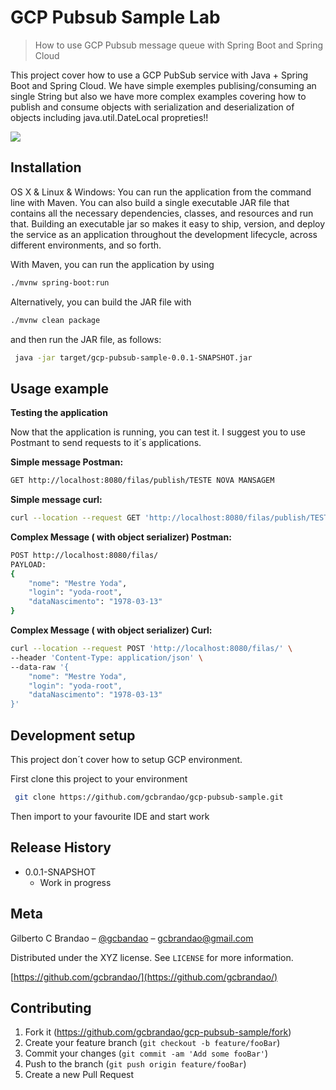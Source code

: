 # GCP Pubsub Sample Lab
> How to use GCP Pubsub message queue with Spring Boot and Spring Cloud 


This project cover how to use a GCP PubSub service with Java + Spring Boot and Spring Cloud. We have simple exemples 
publising/consuming an single String but also we have more complex examples covering how to publish and consume objects 
with serialization and deserialization of objects including java.util.DateLocal propreties!!     

![](header.png)

## Installation

OS X & Linux & Windows:
You can run the application from the command line with Maven. You can also build a single executable JAR file that 
contains all the necessary dependencies, classes, and resources and run that. Building an executable jar so makes it easy to ship, 
version, and deploy the service as an application throughout the development lifecycle, across different environments, and so forth.

With Maven, you can run the application by using
```sh
./mvnw spring-boot:run
```
Alternatively, you can build the JAR file with
```sh
./mvnw clean package
```
and then run the JAR file, as follows:
```sh
 java -jar target/gcp-pubsub-sample-0.0.1-SNAPSHOT.jar
```

## Usage example

**Testing the application**

Now that the application is running, you can test it. I suggest you to use Postmant to send requests to it´s applications.

**Simple message Postman:**
```sh
GET http://localhost:8080/filas/publish/TESTE NOVA MANSAGEM
```
**Simple message curl:**
```sh
curl --location --request GET 'http://localhost:8080/filas/publish/TESTE NOVA MANSAGEM'
```

**Complex Message ( with object serializer) Postman:**
```sh
POST http://localhost:8080/filas/
PAYLOAD:
{
    "nome": "Mestre Yoda",
    "login": "yoda-root",
    "dataNascimento": "1978-03-13"
}
```

**Complex Message ( with object serializer) Curl:**
```sh
curl --location --request POST 'http://localhost:8080/filas/' \
--header 'Content-Type: application/json' \
--data-raw '{
    "nome": "Mestre Yoda",
    "login": "yoda-root",
    "dataNascimento": "1978-03-13"
}'
```

## Development setup

This project don´t cover how to setup GCP environment.

First clone this project to your environment
```sh
 git clone https://github.com/gcbrandao/gcp-pubsub-sample.git
```
Then import to your favourite IDE and start work



## Release History

* 0.0.1-SNAPSHOT
    * Work in progress

## Meta

Gilberto C Brandao – [@gcbandao](https://twitter.com/gcbandao) – gcbrandao@gmail.com

Distributed under the XYZ license. See ``LICENSE`` for more information.

[https://github.com/gcbrandao/](https://github.com/gcbrandao/)

## Contributing

1. Fork it (<https://github.com/gcbrandao/gcp-pubsub-sample/fork>)
2. Create your feature branch (`git checkout -b feature/fooBar`)
3. Commit your changes (`git commit -am 'Add some fooBar'`)
4. Push to the branch (`git push origin feature/fooBar`)
5. Create a new Pull Request

<!-- Markdown link & img dfn's -->
[npm-image]: https://img.shields.io/npm/v/datadog-metrics.svg?style=flat-square
[npm-url]: https://npmjs.org/package/datadog-metrics
[npm-downloads]: https://img.shields.io/npm/dm/datadog-metrics.svg?style=flat-square
[travis-image]: https://img.shields.io/travis/dbader/node-datadog-metrics/master.svg?style=flat-square
[travis-url]: https://travis-ci.org/dbader/node-datadog-metrics
[wiki]: https://github.com/yourname/yourproject/wiki
